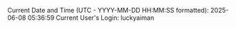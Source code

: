 Current Date and Time (UTC - YYYY-MM-DD HH:MM:SS formatted): 2025-06-08 05:36:59
Current User's Login: luckyaiman
